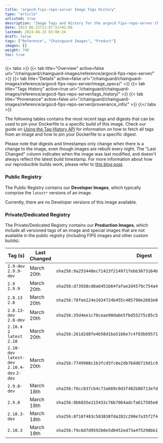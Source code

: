 ```yaml
---
title: "argocd-fips-repo-server Image Tags History"
type: "article"
unlisted: true
description: "Image Tags and History for the argocd-fips-repo-server Chainguard Image"
date: 2023-06-22T11:07:52+02:00
lastmod: 2024-04-15 03:08:24
draft: false
tags: ["Reference", "Chainguard Images", "Product"]
images: []
weight: 700
toc: true
---
```


{{< tabs >}}
{{< tab title="Overview" active=false url="/chainguard/chainguard-images/reference/argocd-fips-repo-server/" >}}
{{< tab title="Details" active=false url="/chainguard/chainguard-images/reference/argocd-fips-repo-server/image_specs/" >}}
{{< tab title="Tags History" active=true url="/chainguard/chainguard-images/reference/argocd-fips-repo-server/tags_history/" >}}
{{< tab title="Provenance" active=false url="/chainguard/chainguard-images/reference/argocd-fips-repo-server/provenance_info/" >}}
{{</ tabs >}}

The following tables contains the most recent tags and digests that can be used to pin your Dockerfile to a specific build of this image. Check our guide on [Using the Tag History API](/chainguard/chainguard-images/using-the-tag-history-api/) for information on how to fetch all tags from an image and how to pin your Dockerfile to a specific digest.

Please note that digests and timestamps only change when there is a change to the image, even though images are rebuilt every night. The "Last Changed" column indicates when the image was last modified, and doesn't always reflect the latest build timestamp. For more information about how our reproducible builds work, please refer to [this blog post](https://www.chainguard.dev/unchained/reproducing-chainguards-reproducible-image-builds).

### Public Registry
The Public Registry contains our **Developer Images**, which typically comprise the `latest*` versions of an image.

Currently, there are no Developer versions of this image available.

### Private/Dedicated Registry
The Private/Dedicated Registry contains our **Production Images**, which include all versioned tags of an image and special images that are not available in the public registry (including FIPS images and other custom builds).

| Tag (s)                                       | Last Changed | Digest                                                                    |
|-----------------------------------------------|--------------|---------------------------------------------------------------------------|
|  `2.9-dev` `2.9.9-dev`                        | March 20th   | `sha256:9a253448ec71423f214971febb3073164ba5ff4bd8282bee82b3f5ab0fb1a623` |
|  `2.9` `2.9.9`                                | March 20th   | `sha256:d73938cd8a6451b64fafae2d4579c754a404469ee23d76ef3a19b6dab842a38d` |
|  `2.8.13` `2.8`                               | March 20th   | `sha256:78fee224e1024724b455c485790e2683e0cd0545d6882117e6db051e91dd8422` |
|  `2.8.13-dev` `2.8-dev`                       | March 20th   | `sha256:35d4ee1c70ceae90dabe5fbd55275c85c57c6772b43b5c54370ba16e2c7892c1` |
|  `2.10.4` `2` `latest` `2.10`                 | March 20th   | `sha256:261d2d8fe4b58d1ba51b6e7c4f83b69571062b7ca99ba2f1a93e787e4c5da525` |
|  `2.10-dev` `latest-dev` `2.10.4-dev` `2-dev` | March 20th   | `sha256:7749908c1b3fcd5fc8e2db76dd6719d1c9ab68f82af22f0f7c83a10daec0c64b` |
|  `2.9.8-dev`                                  | March 18th   | `sha256:f8cc837cb4c73a669c0d3f482b80713efd054b6c418f30f4eb90cb0619a392e8` |
|  `2.9.8`                                      | March 18th   | `sha256:9b6035e215433c76b7064adcfa617505e0e0e40df5276185625b700f9314b958` |
|  `2.10.3-dev`                                 | March 18th   | `sha256:8f16f483c583838fda282c290e7a35f2f4fcba2394e0c50f40b31e393aa2b8b4` |
|  `2.10.3`                                     | March 18th   | `sha256:f9c6d7d9592b0e5d8452ed73a4f5298bb1b99444cde8204b76adc23113eea3c6` |

